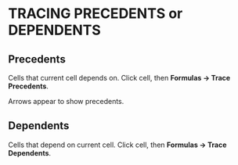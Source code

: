 # TRACING PRECEDENTS or DEPENDENTS

## Precedents

Cells that current cell depends on. Click cell, then **Formulas &rarr; Trace Precedents**.

Arrows appear to show precedents.

## Dependents

Cells that depend on current cell. Click cell, then **Formulas &rarr; Trace Dependents**.
